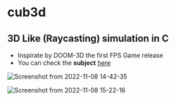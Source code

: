 # cub3d
## 3D Like (Raycasting) simulation in C
- Inspirate by DOOM-3D the first FPS Game release
- You can check the **subject** [here](https://cdn.intra.42.fr/pdf/pdf/53154/en.subject.pdf)

![Screenshot from 2022-11-08 14-42-35](https://user-images.githubusercontent.com/43377611/200580780-5aa7870d-641a-461d-868f-bd74ecaae91d.png)


![Screenshot from 2022-11-08 15-22-16](https://user-images.githubusercontent.com/43377611/200589486-16fb541c-968a-4419-8278-845d95daf686.png)

